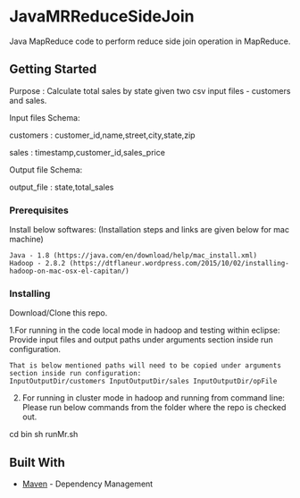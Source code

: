 # JavaMRReduceSideJoin
Java MapReduce code to perform reduce side join operation in MapReduce.

## Getting Started

Purpose : Calculate total sales by state given two csv input files - customers and sales.

Input files Schema:

customers : customer_id,name,street,city,state,zip

sales : timestamp,customer_id,sales_price

Output file Schema:

output_file : state,total_sales

### Prerequisites
Install below softwares: (Installation steps and links are given below for mac machine)

```
Java - 1.8 (https://java.com/en/download/help/mac_install.xml)
Hadoop - 2.8.2 (https://dtflaneur.wordpress.com/2015/10/02/installing-hadoop-on-mac-osx-el-capitan/)
```

### Installing

Download/Clone this repo.

1.For running in the code local mode in hadoop and testing within eclipse:
  Provide input files and output paths under arguments section inside run configuration.

```
That is below mentioned paths will need to be copied under arguments section inside run configuration: 
InputOutputDir/customers InputOutputDir/sales InputOutputDir/opFile
```

2. For running in cluster mode in hadoop and running from command line:
   Please run below commands from the folder where the repo is checked out.
   
cd bin
sh runMr.sh

## Built With

* [Maven](https://maven.apache.org/) - Dependency Management
